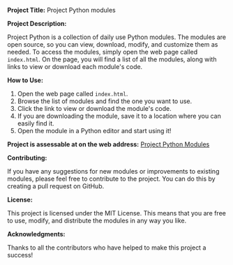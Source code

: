 **Project Title:** Project Python modules

**Project Description:**

Project Python is a collection of daily use Python modules. The modules are open source, so you can view, download, modify, and customize them as needed.
To access the modules, simply open the web page called `index.html`. On the page, you will find a list of all the modules, along with links to view or download each module's code.

**How to Use:**

1. Open the web page called `index.html`.
2. Browse the list of modules and find the one you want to use.
3. Click the link to view or download the module's code.
4. If you are downloading the module, save it to a location where you can easily find it.
5. Open the module in a Python editor and start using it!

**Project is assessable at on the web address:** [Project Python Modules](https://adarsh275.github.io/Python-User-Modules/)

**Contributing:**

If you have any suggestions for new modules or improvements to existing modules, please feel free to contribute to the project. You can do this by creating a pull request on GitHub.

**License:**

This project is licensed under the MIT License. This means that you are free to use, modify, and distribute the modules in any way you like.

**Acknowledgments:**

Thanks to all the contributors who have helped to make this project a success!
